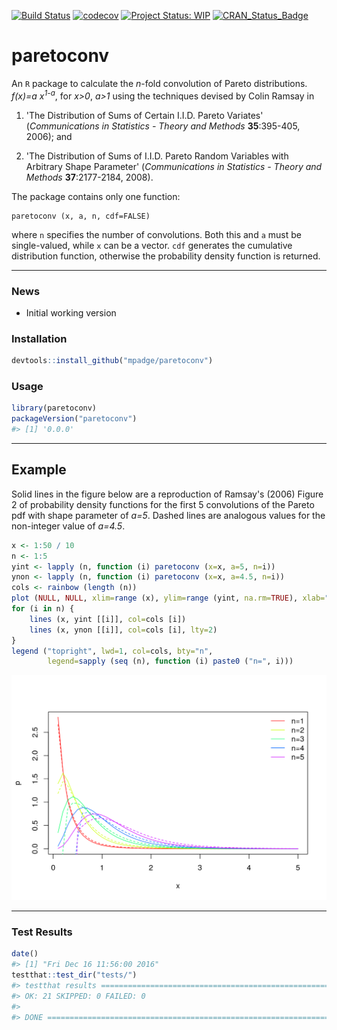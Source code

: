 [![Build Status](https://travis-ci.org/mpadge/paretoconv.svg)](https://travis-ci.org/mpadge/paretoconv) [![codecov](https://codecov.io/gh/mpadge/paretoconv/branch/master/graph/badge.svg)](https://codecov.io/gh/mpadge/paretoconv) [![Project Status: WIP](http://www.repostatus.org/badges/0.1.0/wip.svg)](http://www.repostatus.org/#wip) [![CRAN\_Status\_Badge](http://www.r-pkg.org/badges/version/paretoconv)](http://cran.r-project.org/web/packages/paretoconv)

paretoconv
==========

An `R` package to calculate the *n*-fold convolution of Pareto distributions. *f(x)=a x<sup>1-a</sup>*, for *x&gt;0*, *a&gt;1* using the techniques devised by Colin Ramsay in

1.  'The Distribution of Sums of Certain I.I.D. Pareto Variates' (*Communications in Statistics - Theory and Methods* **35**:395-405, 2006); and

2.  'The Distribution of Sums of I.I.D. Pareto Random Variables with Arbitrary Shape Parameter' (*Communications in Statistics - Theory and Methods* **37**:2177-2184, 2008).

The package contains only one function:

    paretoconv (x, a, n, cdf=FALSE)

where `n` specifies the number of convolutions. Both this and `a` must be single-valued, while `x` can be a vector. `cdf` generates the cumulative distribution function, otherwise the probability density function is returned.

------------------------------------------------------------------------

### News

-   Initial working version

### Installation

``` r
devtools::install_github("mpadge/paretoconv")
```

### Usage

``` r
library(paretoconv)
packageVersion("paretoconv") 
#> [1] '0.0.0'
```

------------------------------------------------------------------------

Example
-------

Solid lines in the figure below are a reproduction of Ramsay's (2006) Figure 2 of probability density functions for the first 5 convolutions of the Pareto pdf with shape parameter of *a=5*. Dashed lines are analogous values for the non-integer value of *a=4.5*.

``` r
x <- 1:50 / 10
n <- 1:5
yint <- lapply (n, function (i) paretoconv (x=x, a=5, n=i))
ynon <- lapply (n, function (i) paretoconv (x=x, a=4.5, n=i))
cols <- rainbow (length (n))
plot (NULL, NULL, xlim=range (x), ylim=range (yint, na.rm=TRUE), xlab="x", ylab="p")
for (i in n) {
    lines (x, yint [[i]], col=cols [i])
    lines (x, ynon [[i]], col=cols [i], lty=2)
}
legend ("topright", lwd=1, col=cols, bty="n", 
        legend=sapply (seq (n), function (i) paste0 ("n=", i)))
```

![](./fig/README-example.png)

------------------------------------------------------------------------

### Test Results

``` r
date()
#> [1] "Fri Dec 16 11:56:00 2016"
testthat::test_dir("tests/")
#> testthat results ========================================================================================================
#> OK: 21 SKIPPED: 0 FAILED: 0
#> 
#> DONE ===================================================================================================================
```
